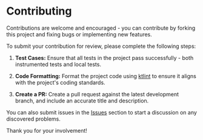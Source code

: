 # Contributing

Contributions are welcome and encouraged - you can contribute by forking this project and fixing bugs or implementing new features.

To submit your contribution for review, please complete the following steps:

1. **Test Cases:** Ensure that all tests in the project pass successfully - both instrumented tests and local tests.

2. **Code Formatting:** Format the project code using [ktlint](https://github.com/pinterest/ktlint) to ensure it aligns with the project's coding standards.

3. **Create a PR:** Create a pull request against the latest development branch, and include an accurate title and description.

You can also submit issues in the [Issues](https://github.com/shorthouse/CoinWatch/issues) section to start a discussion on any discovered problems. 

Thank you for your involvement!
